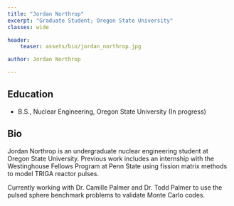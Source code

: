 ```yaml
---
title: "Jordan Northrop"
excerpt: "Graduate Student; Oregon State University"
classes: wide

header:
    teaser: assets/bio/jordan_northrop.jpg

author: Jordan Northrop

---
```

## Education
* B.S., Nuclear Engineering, Oregon State University (In progress)

## Bio
Jordan Northrop is an undergraduate nuclear engineering student at Oregon State University. 
Previous work includes an internship with the Westinghouse Fellows Program at Penn State using fission matrix methods to model TRIGA reactor pulses.

Currently working with Dr. Camille Palmer and Dr. Todd Palmer to use the pulsed sphere benchmark problems to validate Monte Carlo codes.
